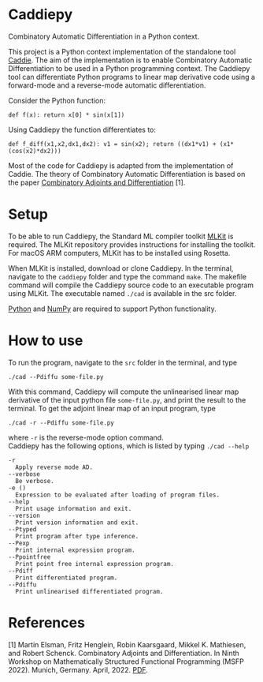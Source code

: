 <!-- # caddie [![CI](https://github.com/diku-dk/caddie/workflows/CI/badge.svg)](https://github.com/diku-dk/caddie/actions) -->
# Caddiepy

Combinatory Automatic Differentiation in a Python context.

This project is a Python context implementation of the standalone tool [Caddie](https://github.com/diku-dk/caddie). 
The aim of the implementation is to enable Combinatory Automatic Differentiation to be used in a Python programming context. 
The Caddiepy tool can differentiate Python programs to linear map derivative code using a forward-mode and a reverse-mode automatic differentiation.

Consider the Python function:

    def f(x): return x[0] * sin(x[1])

Using Caddiepy the function differentiates to:

    def f_diff(x1,x2,dx1,dx2): v1 = sin(x2); return ((dx1*v1) + (x1*(cos(x2)*dx2)))

Most of the code for Caddiepy is adapted from the implementation of Caddie. The theory of Combinatory Automatic Differentiation is based on the paper [Combinatory Adjoints and Differentiation](https://elsman.com/pdf/msfp22.pdf) [1].  

# Setup

To be able to run Caddiepy, the Standard ML compiler toolkit [MLKit](https://github.com/melsman/mlkit) is required. 
The MLKit repository provides instructions for installing the toolkit. 
For macOS ARM computers, MLKit has to be installed using Rosetta.  

When MLKit is installed, download or clone Caddiepy. 
In the terminal, navigate to the ```caddiepy``` folder and type the command ```make```. 
The makefile command will compile the Caddiepy source code to an executable program using MLKit. 
The executable named ```./cad``` is available in the src folder.  

[Python](https://www.python.org/) and [NumPy](https://numpy.org/) are required to support Python functionality.

# How to use

To run the program, navigate to the ```src``` folder in the terminal, and type 

    ./cad --Pdiffu some-file.py

With this command, Caddiepy will compute the unlinearised linear map derivative of the input python file ```some-file.py```, and print the result to the terminal. 
To get the adjoint linear map of an input program, type
    
    ./cad -r --Pdiffu some-file.py
    
where ```-r``` is the reverse-mode option command.  
Caddiepy has the following options, which is listed by typing ```./cad --help```

    -r
      Apply reverse mode AD.
    --verbose
      Be verbose.
    -e ()
      Expression to be evaluated after loading of program files.
    --help
      Print usage information and exit.
    --version
      Print version information and exit.
    --Ptyped
      Print program after type inference.
    --Pexp
      Print internal expression program.
    --Ppointfree
      Print point free internal expression program.
    --Pdiff
      Print differentiated program.
    --Pdiffu
      Print unlinearised differentiated program.


# References

[1] Martin Elsman, Fritz Henglein, Robin Kaarsgaard, Mikkel K. Mathiesen, and Robert Schenck. Combinatory Adjoints and Differentiation. In Ninth Workshop on Mathematically Structured Functional Programming (MSFP 2022). Munich, Germany. April, 2022. [PDF](https://elsman.com/pdf/msfp22.pdf).
